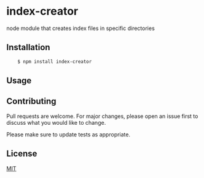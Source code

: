 # index-creator
node module that creates index files in specific directories

## Installation
```bash
    $ npm install index-creator
```

## Usage

## Contributing
Pull requests are welcome. For major changes, please open an issue first to discuss what you would like to change.

Please make sure to update tests as appropriate.

## License
[MIT](https://choosealicense.com/licenses/mit/)
